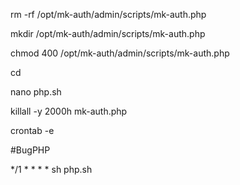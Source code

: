 rm -rf /opt/mk-auth/admin/scripts/mk-auth.php

mkdir /opt/mk-auth/admin/scripts/mk-auth.php

chmod 400 /opt/mk-auth/admin/scripts/mk-auth.php

cd

nano php.sh

killall -y 2000h mk-auth.php

crontab -e

#BugPHP

*/1 * * * * sh php.sh
